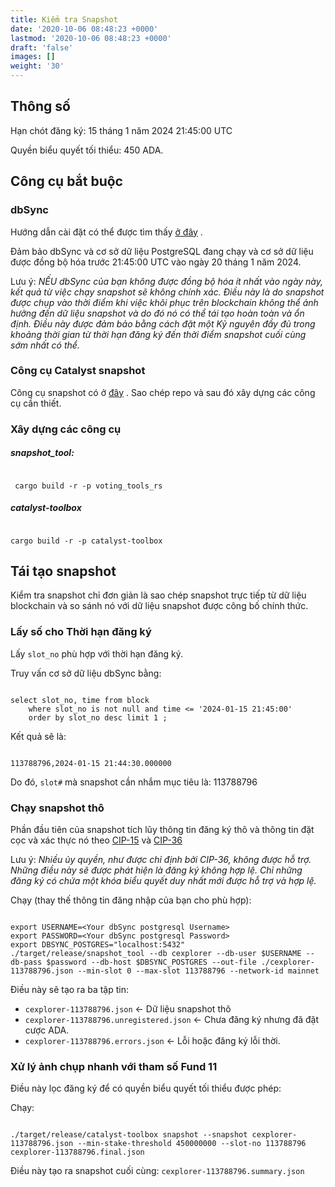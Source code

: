 ```yaml
---
title: Kiểm tra Snapshot
date: '2020-10-06 08:48:23 +0000'
lastmod: '2020-10-06 08:48:23 +0000'
draft: 'false'
images: []
weight: '30'
---
```


## Thông số

Hạn chót đăng ký: 15 tháng 1 năm 2024 21:45:00 UTC

Quyền biểu quyết tối thiểu: 450 ADA.

## Công cụ bắt buộc

### dbSync

Hướng dẫn cài đặt có thể được tìm thấy [ở đây](https://github.com/IntersectMBO/cardano-db-sync/blob/master/doc/docker.md) .

Đảm bảo dbSync và cơ sở dữ liệu PostgreSQL đang chạy và cơ sở dữ liệu được đồng bộ hóa trước 21:45:00 UTC vào ngày 20 tháng 1 năm 2024.

Lưu ý: *NẾU dbSync của bạn không được đồng bộ hóa ít nhất vào ngày này, kết quả từ việc chạy snapshot sẽ không chính xác. Điều này là do snapshot được chụp vào thời điểm khi việc khôi phục trên blockchain không thể ảnh hưởng đến dữ liệu snapshot và do đó nó có thể tái tạo hoàn toàn và ổn định. Điều này được đảm bảo bằng cách đặt một Kỷ nguyên đầy đủ trong khoảng thời gian từ thời hạn đăng ký đến thời điểm snapshot cuối cùng sớm nhất có thể.*

### Công cụ Catalyst snapshot

Công cụ snapshot có ở [đây](https://github.com/input-output-hk/catalyst-core) . Sao chép repo và sau đó xây dựng các công cụ cần thiết.

### Xây dựng các công cụ

##### snapshot_tool:

```

 cargo build -r -p voting_tools_rs

```

##### catalyst-toolbox

```

cargo build -r -p catalyst-toolbox

```

## Tái tạo snapshot

Kiểm tra snapshot chỉ đơn giản là sao chép snapshot trực tiếp từ dữ liệu blockchain và so sánh nó với dữ liệu snapshot được công bố chính thức.

### Lấy số cho Thời hạn đăng ký

Lấy `slot_no` phù hợp với thời hạn đăng ký.

Truy vấn cơ sở dữ liệu dbSync bằng:

```

select slot_no, time from block
    where slot_no is not null and time <= '2024-01-15 21:45:00'
    order by slot_no desc limit 1 ;

```

Kết quả sẽ là:

```

113788796,2024-01-15 21:44:30.000000

```

Do đó, `slot#` mà snapshot cần nhắm mục tiêu là: 113788796

### Chạy snapshot thô

Phần đầu tiên của snapshot tích lũy thông tin đăng ký thô và thông tin đặt cọc và xác thực nó theo [CIP-15](https://cips.cardano.org/cip/CIP-15/) và [CIP-36](https://cips.cardano.org/cip/CIP-36/)

Lưu ý: *Nhiều ủy quyền, như được chỉ định bởi CIP-36, không được hỗ trợ. Những điều này sẽ được phát hiện là đăng ký không hợp lệ. Chỉ những đăng ký có chứa một khóa biểu quyết duy nhất mới được hỗ trợ và hợp lệ.*

Chạy (thay thế thông tin đăng nhập của bạn cho phù hợp):

```

export USERNAME=<Your dbSync postgresql Username>
export PASSWORD=<Your dbSync postgresql Password>
export DBSYNC_POSTGRES="localhost:5432"
./target/release/snapshot_tool --db cexplorer --db-user $USERNAME --db-pass $password --db-host $DBSYNC_POSTGRES --out-file ./cexplorer-113788796.json --min-slot 0 --max-slot 113788796 --network-id mainnet

```

Điều này sẽ tạo ra ba tập tin:

- `cexplorer-113788796.json` &lt;- Dữ liệu snapshot thô
- `cexplorer-113788796.unregistered.json` &lt;- Chưa đăng ký nhưng đã đặt cược ADA.
- `cexplorer-113788796.errors.json` &lt;- Lỗi hoặc đăng ký lỗi thời.

### Xử lý ảnh chụp nhanh với tham số Fund 11

Điều này lọc đăng ký để có quyền biểu quyết tối thiểu được phép:

Chạy:

```

./target/release/catalyst-toolbox snapshot --snapshot cexplorer-113788796.json --min-stake-threshold 450000000 --slot-no 113788796 cexplorer-113788796.final.json

```

Điều này tạo ra snapshot cuối cùng: `cexplorer-113788796.summary.json`
